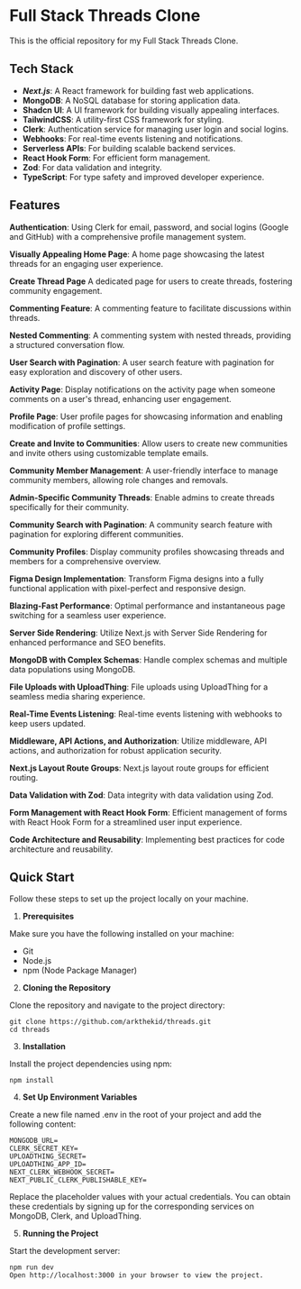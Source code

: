 # Full Stack Threads Clone

This is the official repository for my Full Stack Threads Clone.

## Tech Stack
- ***Next.js***: A React framework for building fast web applications.
- **MongoDB**: A NoSQL database for storing application data.
- **Shadcn UI**: A UI framework for building visually appealing interfaces.
- **TailwindCSS**: A utility-first CSS framework for styling.
- **Clerk**: Authentication service for managing user login and social logins.
- **Webhooks**: For real-time events listening and notifications.
- **Serverless APIs**: For building scalable backend services.
- **React Hook Form**: For efficient form management.
- **Zod**: For data validation and integrity.
- **TypeScript**: For type safety and improved developer experience.

## Features

**Authentication**: Using Clerk for email, password, and social logins (Google and GitHub) with a comprehensive profile management system.

**Visually Appealing Home Page**: A home page showcasing the latest threads for an engaging user experience.

**Create Thread Page** A dedicated page for users to create threads, fostering community engagement.

**Commenting Feature**: A commenting feature to facilitate discussions within threads.

**Nested Commenting**: A commenting system with nested threads, providing a structured conversation flow.

**User Search with Pagination**: A user search feature with pagination for easy exploration and discovery of other users.

**Activity Page**: Display notifications on the activity page when someone comments on a user's thread, enhancing user engagement.

**Profile Page**: User profile pages for showcasing information and enabling modification of profile settings.

**Create and Invite to Communities**: Allow users to create new communities and invite others using customizable template emails.

**Community Member Management**: A user-friendly interface to manage community members, allowing role changes and removals.

**Admin-Specific Community Threads**: Enable admins to create threads specifically for their community.

**Community Search with Pagination**: A community search feature with pagination for exploring different communities.

**Community Profiles**: Display community profiles showcasing threads and members for a comprehensive overview.

**Figma Design Implementation**: Transform Figma designs into a fully functional application with pixel-perfect and responsive design.

**Blazing-Fast Performance**: Optimal performance and instantaneous page switching for a seamless user experience.

**Server Side Rendering**: Utilize Next.js with Server Side Rendering for enhanced performance and SEO benefits.

**MongoDB with Complex Schemas**: Handle complex schemas and multiple data populations using MongoDB.

**File Uploads with UploadThing**: File uploads using UploadThing for a seamless media sharing experience.

**Real-Time Events Listening**: Real-time events listening with webhooks to keep users updated.

**Middleware, API Actions, and Authorization**: Utilize middleware, API actions, and authorization for robust application security.

**Next.js Layout Route Groups**: Next.js layout route groups for efficient routing.

**Data Validation with Zod**: Data integrity with data validation using Zod.

**Form Management with React Hook Form**: Efficient management of forms with React Hook Form for a streamlined user input experience.

**Code Architecture and Reusability**: Implementing best practices for code architecture and reusability.

## Quick Start

Follow these steps to set up the project locally on your machine.

1. **Prerequisites**

Make sure you have the following installed on your machine:
- Git
- Node.js
- npm (Node Package Manager)

2. **Cloning the Repository**

Clone the repository and navigate to the project directory:

    git clone https://github.com/arkthekid/threads.git
    cd threads

3. **Installation**

Install the project dependencies using npm:

    npm install
    
4. **Set Up Environment Variables**

Create a new file named .env in the root of your project and add the following content:
  
    MONGODB_URL=
    CLERK_SECRET_KEY=
    UPLOADTHING_SECRET=
    UPLOADTHING_APP_ID=
    NEXT_CLERK_WEBHOOK_SECRET=
    NEXT_PUBLIC_CLERK_PUBLISHABLE_KEY=

Replace the placeholder values with your actual credentials. You can obtain these credentials by signing up for the corresponding services on MongoDB, Clerk, and UploadThing.

5. **Running the Project**

Start the development server:

    npm run dev
    Open http://localhost:3000 in your browser to view the project.
